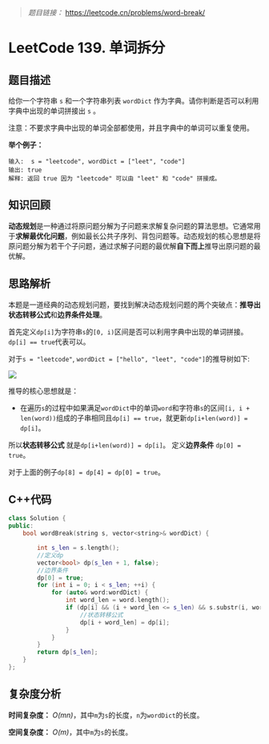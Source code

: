 
> *题目链接：* https://leetcode.cn/problems/word-break/

# LeetCode 139. 单词拆分

## 题目描述

给你一个字符串 `s` 和一个字符串列表 `wordDict` 作为字典。请你判断是否可以利用字典中出现的单词拼接出 `s` 。

注意：不要求字典中出现的单词全部都使用，并且字典中的单词可以重复使用。

**举个例子：**

```
输入:  s = "leetcode", wordDict = ["leet", "code"]
输出: true
解释: 返回 true 因为 "leetcode" 可以由 "leet" 和 "code" 拼接成。
```

## 知识回顾

**动态规划**是一种通过将原问题分解为子问题来求解复杂问题的算法思想。它通常用于**求解最优化问题**，例如最长公共子序列、背包问题等。动态规划的核心思想是将原问题分解为若干个子问题，通过求解子问题的最优解**自下而上**推导出原问题的最优解。

## 思路解析

本题是一道经典的动态规划问题，要找到解决动态规划问题的两个突破点：**推导出状态转移公式**和**边界条件处理**。

首先定义`dp[i]`为字符串`s`的`[0, i)`区间是否可以利用字典中出现的单词拼接。`dp[i] == true`代表可以。

对于`s = "leetcode"`, `wordDict = ["hello", "leet", "code"]`的推导树如下:

![](https://gitee.com/ldtech007/picture/raw/master/pic/lc-0139-01.png)

推导的核心思想就是：
* 在遍历`s`的过程中如果满足`wordDict`中的单词`word`和字符串`s`的区间`[i, i + len(word))`组成的子串相同且`dp[i] == true`，就更新`dp[i+len(word)] = dp[i]`。

所以**状态转移公式** 就是`dp[i+len(word)] = dp[i]`。
定义**边界条件** `dp[0] = true`。

对于上面的例子`dp[8] = dp[4] = dp[0] = true`。

## C++代码

```cpp
class Solution {
public:
    bool wordBreak(string s, vector<string>& wordDict) {

        int s_len = s.length();
        //定义dp
        vector<bool> dp(s_len + 1, false);
        //边界条件
        dp[0] = true;
        for (int i = 0; i < s_len; ++i) {
            for (auto& word:wordDict) {
                int word_len = word.length();
                if (dp[i] && (i + word_len <= s_len) && s.substr(i, word_len) == word) {
                    //状态转移公式
                    dp[i + word_len] = dp[i];
                }
            }
        }
        return dp[s_len];
    }
};
```
## 复杂度分析

**时间复杂度：** *O(mn)*，其中`m`为`s`的长度，`n`为`wordDict`的长度。

**空间复杂度：** *O(m)*，其中`m`为`s`的长度。
